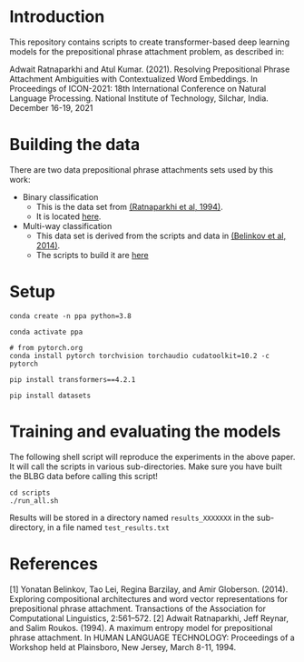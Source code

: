 # Introduction

This repository contains scripts to create transformer-based deep learning models for the prepositional phrase attachment problem, as described in:

Adwait Ratnaparkhi and Atul Kumar. (2021). Resolving Prepositional Phrase Attachment Ambiguities with Contextualized Word Embeddings. In Proceedings of 
ICON-2021: 18th International Conference on Natural Language Processing. National Institute of Technology, Silchar, India. December 16-19, 2021


# Building the data

There are two data prepositional phrase attachments sets used by this work:
* Binary classification
   * This is the data set from [(Ratnaparkhi et al, 1994)](https://www.aclweb.org/anthology/H94-1048.pdf). 
   * It is located [here](./data/RRR1994).
* Multi-way classification
   * This data set is derived from the scripts and data in [(Belinkov et al, 2014)](https://www.mitpressjournals.org/doi/pdfplus/10.1162/tacl_a_00203). 
   * The scripts to build it are [here](./scripts/data_prep/README.md)

# Setup
```
conda create -n ppa python=3.8

conda activate ppa

# from pytorch.org
conda install pytorch torchvision torchaudio cudatoolkit=10.2 -c pytorch 

pip install transformers==4.2.1

pip install datasets
```
# Training and evaluating the models

The following shell script will reproduce the experiments in the above paper. It will call the scripts in various sub-directories. Make sure you have built the BLBG data before calling this script!
```
cd scripts
./run_all.sh
```
Results will be stored in a directory named `results_XXXXXXX` in the sub-directory, in a file named `test_results.txt`

# References

[1] Yonatan Belinkov, Tao Lei, Regina Barzilay, and Amir Globerson. (2014). Exploring compositional architectures and word vector representations for prepositional phrase attachment. Transactions of the Association for Computational Linguistics, 2:561–572.
[2] Adwait Ratnaparkhi, Jeff Reynar, and Salim Roukos. (1994). A maximum entropy model for prepositional phrase attachment. In HUMAN LANGUAGE TECHNOLOGY: Proceedings of a Workshop held at Plainsboro, New Jersey, March 8-11, 1994.


